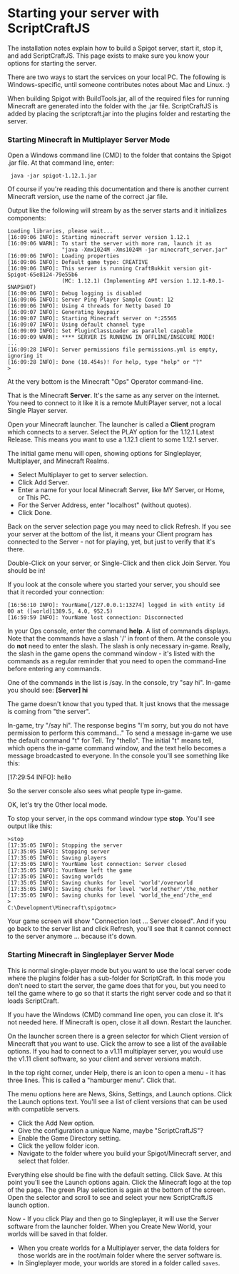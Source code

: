# Starting your server with ScriptCraftJS

The installation notes explain how to build a Spigot server, start it, stop it, and add ScriptCraftJS. This page exists to make sure you know your options for starting the server.

There are two ways to start the services on your local PC. The following is Windows-specific, until someone contributes notes about Mac and Linux. :)

When building Spigot with BuildTools.jar, all of the required files for running Minecraft are generated into the folder with the .jar file. ScriptCraftJS is added by placing the scriptcraft.jar into the plugins folder and restarting the server.

### Starting Minecraft in Multiplayer Server Mode

Open a Windows command line (CMD) to the folder that contains the Spigot .jar file. At that command line, enter:

     java -jar spigot-1.12.1.jar

Of course if you're reading this documentation and there is another current Minecraft version, use the name of the correct .jar file.

Output like the following will stream by as the server starts and it initializes components:

```
Loading libraries, please wait...
[16:09:06 INFO]: Starting minecraft server version 1.12.1
[16:09:06 WARN]: To start the server with more ram, launch it as
                 "java -Xmx1024M -Xms1024M -jar minecraft_server.jar"
[16:09:06 INFO]: Loading properties
[16:09:06 INFO]: Default game type: CREATIVE
[16:09:06 INFO]: This server is running CraftBukkit version git-Spigot-65e8124-79e55b6
                 (MC: 1.12.1) (Implementing API version 1.12.1-R0.1-SNAPSHOT)
[16:09:06 INFO]: Debug logging is disabled
[16:09:06 INFO]: Server Ping Player Sample Count: 12
[16:09:06 INFO]: Using 4 threads for Netty based IO
[16:09:07 INFO]: Generating keypair
[16:09:07 INFO]: Starting Minecraft server on *:25565
[16:09:07 INFO]: Using default channel type
[16:09:09 INFO]: Set PluginClassLoader as parallel capable
[16:09:09 WARN]: **** SERVER IS RUNNING IN OFFLINE/INSECURE MODE!
...
[16:09:28 INFO]: Server permissions file permissions.yml is empty, ignoring it
[16:09:28 INFO]: Done (18.454s)! For help, type "help" or "?"
>
```

At the very bottom is the Minecraft "Ops" Operator command-line.

That is the Minecraft **Server**. It's the same as any server on the internet. You need to connect to it like it is a remote MultiPlayer server, not a local Single Player server.

Open your Minecraft launcher. The launcher is called a **Client** program which connects to a server. Select the PLAY option for the 1.12.1 Latest Release. This means you want to use a 1.12.1 client to some 1.12.1 server.

The initial game menu will open, showing options for Singleplayer, Multiplayer, and Minecraft Realms.

- Select Multiplayer to get to server selection.
- Click Add Server.
- Enter a name for your local Minecraft Server, like MY Server, or Home, or This PC.
- For the Server Address, enter "localhost" (without quotes).
- Click Done.

Back on the server selection page you may need to click Refresh. If you see your server at the bottom of the list, it means your Client program has connected to the Server - not for playing, yet, but just to verify that it's there.

Double-Click on your server, or Single-Click and then click Join Server. You should be in!

If you look at the console where you started your server, you should see that it recorded your connection:

    [16:56:10 INFO]: YourName[/127.0.0.1:13274] logged in with entity id 00 at ([world]1389.5, 4.0, 952.5)
    [16:59:59 INFO]: YourName lost connection: Disconnected

In your Ops console, enter the command **help**. A list of commands displays. Note that the commands have a slash '/' in front of them. At the console you do **not** need to enter the slash. The slash is only necessary in-game. Really, the slash in the game opens the command window - it's listed with the commands as a regular reminder that you need to open the command-line before entering any commands.

One of the commands in the list is /say. In the console, try "say hi". In-game you should see:
**[Server] hi**

The game doesn't know that you typed that. It just knows that the message is coming from "the server".

In-game, try "/say hi". The response begins "I'm sorry, but you do not have permission to perform this command..." To send a message in-game we use the default command "t" for Tell. Try "thello". The initial "t" means tell, which opens the in-game command window, and the text hello becomes a message broadcasted to everyone. In the console you'll see something like this:

[17:29:54 INFO]: <YourName> hello

So the server console also sees what people type in-game.

OK, let's try the Other local mode.

To stop your server, in the ops command window type **stop**. You'll see output like this:

```
>stop
[17:35:05 INFO]: Stopping the server
[17:35:05 INFO]: Stopping server
[17:35:05 INFO]: Saving players
[17:35:05 INFO]: YourName lost connection: Server closed
[17:35:05 INFO]: YourName left the game
[17:35:05 INFO]: Saving worlds
[17:35:05 INFO]: Saving chunks for level 'world'/overworld
[17:35:05 INFO]: Saving chunks for level 'world_nether'/the_nether
[17:35:05 INFO]: Saving chunks for level 'world_the_end'/the_end
>
C:\Development\Minecraft\spigotmc>
```

Your game screen will show "Connection lost ... Server closed". And if you go back to the server list and click Refresh, you'll see that it cannot connect to the server anymore ... because it's down.

### Starting Minecraft in Singleplayer Server Mode

This is normal single-player mode but you want to use the local server code where the plugins folder has a sub-folder for ScriptCraft. In this mode you don't need to start the server, the game does that for you, but you need to tell the game where to go so that it starts the right server code and so that it loads ScriptCraft.

If you have the Windows (CMD) command line open, you can close it. It's not needed here. If Minecraft is open, close it all down. Restart the launcher.

On the launcher screen there is a green selector for which Client version of Minecraft that you want to use. Click the arrow to see a list of the available options. If you had to connect to a v1.11 multiplayer server, you would use the v1.11 client software, so your client and server versions match.

In the top right corner, under Help, there is an icon to open a menu - it has three lines. This is called a "hamburger menu". Click that.

The menu options here are News, Skins, Settings, and Launch options. Click the Launch options text. You'll see a list of client versions that can be used with compatible servers.

- Click the Add New option.
- Give the configuration a unique Name, maybe "ScriptCraftJS"?
- Enable the Game Directory setting.
- Click the yellow folder icon.
- Navigate to the folder where you build your Spigot/Minecraft server, and select that folder.

Everything else should be fine with the default setting. Click Save. At this point you'll see the Launch options again. Click the Minecraft logo at the top of the page. The green Play selection is again at the bottom of the screen. Open the selector and scroll to see and select your new ScriptCraftJS launch option.

Now - If you click Play and then go to Singleplayer, it will use the Server software from the launcher folder. When you Create New World, your worlds will be saved in that folder.

- When you create worlds for a Multiplayer server, the data folders for those worlds are in the root/main folder where the server software is.
- In Singleplayer mode, your worlds are stored in a folder called `saves`.


[installdoc]: Installation.md